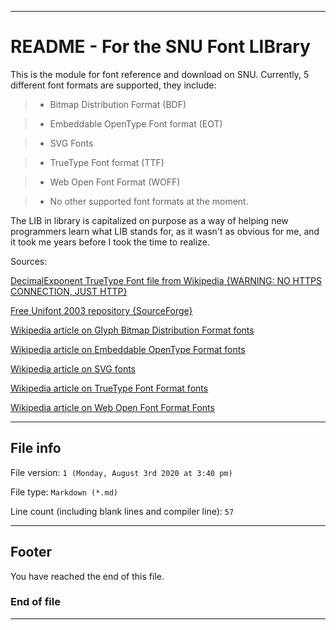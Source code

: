 
***

# README - For the SNU Font LIBrary

This is the module for font reference and download on SNU. Currently, 5 different font formats are supported, they include:

> * Bitmap Distribution Format (BDF)

> * Embeddable OpenType Font format (EOT)

> * SVG Fonts

> * TrueType Font format (TTF)

> * Web Open Font Format (WOFF)

> * No other supported font formats at the moment.

The LIB in library is capitalized on purpose as a way of helping new programmers learn what LIB stands for, as it wasn't as obvious for me, and it took me years before I took the time to realize.

Sources:

[DecimalExponent TrueType Font file from Wikipedia {WARNING: NO HTTPS CONNECTION, JUST HTTP}](http://mailcom.com/unicode/DecimalExponent.ttf)

[Free Unifont 2003 repository {SourceForge}](https://sourceforge.net/projects/freeunifont/files/)

[Wikipedia article on Glyph Bitmap Distribution Format fonts](https://en.wikipedia.org/wiki/Glyph_Bitmap_Distribution_Format)

[Wikipedia article on Embeddable OpenType Format fonts](https://en.wikipedia.org/wiki/Embedded_OpenType)

[Wikipedia article on SVG fonts](https://en.wikipedia.org/wiki/Scalable_Vector_Graphics)

[Wikipedia article on TrueType Font Format fonts](https://en.wikipedia.org/wiki/TrueType)

[Wikipedia article on Web Open Font Format Fonts](https://en.wikipedia.org/wiki/Web_Open_Font_Format)

***

## File info

File version: `1 (Monday, August 3rd 2020 at 3:40 pm)`

File type: `Markdown (*.md)`

Line count (including blank lines and compiler line): `57`

***

## Footer

You have reached the end of this file.

### End of file

***
